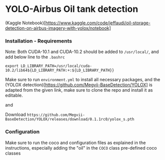 # YOLO-Airbus Oil tank detection

(Kaggle Notebook)[https://www.kaggle.com/code/jeffaudi/oil-storage-detection-on-airbus-imagery-with-yolox/notebook]

### Installation - Requirements

Note: Both CUDA-10.1 and CUDA-10.2 should be added to `/usr/local/`, and add below line to the `.bashrc`
```
export LD_LIBRARY_PATH=/usr/local/cuda-10.2/lib64${LD_LIBRARY_PATH:+:${LD_LIBRARY_PATH}}
```

Make sure to run `environment.yml` to install all necessary packages, and the (YOLOX detection)[https://github.com/Megvii-BaseDetection/YOLOX] is adapted  from the given link, make sure to clone the repo and install it as editable. 

and

Download `https://github.com/Megvii-BaseDetection/YOLOX/releases/download/0.1.1rc0/yolox_s.pth`

### Configuration

Make sure to run the coco and configuration files as explained in the instructions, especially adding the "oil" in the `COCO` class pre-defined coco classes